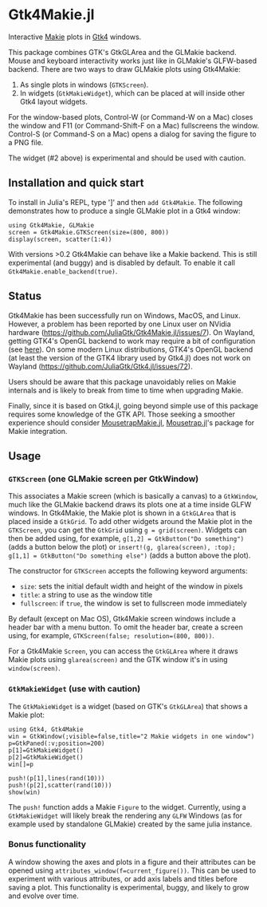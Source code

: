 # Gtk4Makie.jl

Interactive [Makie](https://github.com/JuliaPlots/Makie.jl) plots in [Gtk4](https://github.com/JuliaGtk/Gtk4.jl) windows.

This package combines GTK's GtkGLArea and the GLMakie backend. Mouse and keyboard interactivity works just like in GLMakie's GLFW-based backend. There are two ways to draw GLMakie plots using Gtk4Makie:
1. As single plots in windows (`GTKScreen`).
2. In widgets (`GtkMakieWidget`), which can be placed at will inside other Gtk4 layout widgets.

For the window-based plots, Control-W (or Command-W on a Mac) closes the window and F11 (or Command-Shift-F on a Mac) fullscreens the window. Control-S (or Command-S on a Mac) opens a dialog for saving the figure to a PNG file.

The widget (#2 above) is experimental and should be used with caution.

## Installation and quick start

To install in Julia's REPL, type ']' and then `add Gtk4Makie`. The following demonstrates how to produce a single GLMakie plot in a Gtk4 window:
```
using Gtk4Makie, GLMakie
screen = Gtk4Makie.GTKScreen(size=(800, 800))
display(screen, scatter(1:4))
```
With versions >0.2 Gtk4Makie can behave like a Makie backend. This is still experimental (and buggy) and is disabled by default. To enable it call `Gtk4Makie.enable_backend(true)`.

## Status

Gtk4Makie has been successfully run on Windows, MacOS, and Linux. However, a problem has been reported by one Linux user on NVidia hardware (https://github.com/JuliaGtk/Gtk4Makie.jl/issues/7). On Wayland, getting GTK4's OpenGL backend to work may require a bit of configuration (see [here](https://github.com/JuliaGtk/Gtk4.jl#enabling-gtk4s-egl-backend-linux)). On some modern Linux distributions, GTK4's OpenGL backend (at least the version of the GTK4 library used by Gtk4.jl) does not work on Wayland (https://github.com/JuliaGtk/Gtk4.jl/issues/72).

Users should be aware that this package unavoidably relies on Makie internals and is likely to break from time to time when upgrading Makie.

Finally, since it is based on Gtk4.jl, going beyond simple use of this package requires some knowledge of the GTK API. Those seeking a smoother experience should consider [MousetrapMakie.jl](https://github.com/Clemapfel/MousetrapMakie.jl), [Mousetrap.jl](https://github.com/Clemapfel/Mousetrap.jl)'s package for Makie integration.

## Usage

### `GTKScreen` (one GLMakie screen per GtkWindow)

This associates a Makie screen (which is basically a canvas) to a `GtkWindow`, much like the GLMakie backend draws its plots one at a time inside GLFW windows. In Gtk4Makie, the Makie plot is shown in a `GtkGLArea` that is placed inside a `GtkGrid`. To add other widgets around the Makie plot in the `GTKScreen`, you can get the `GtkGrid` using `g = grid(screen)`. Widgets can then be added using, for example, `g[1,2] = GtkButton("Do something")` (adds a button below the plot) or `insert!(g, glarea(screen), :top); g[1,1] = GtkButton("Do something else")` (adds a button above the plot).

The constructor for `GTKScreen` accepts the following keyword arguments:

- `size`: sets the initial default width and height of the window in pixels
- `title`: a string to use as the window title
- `fullscreen`: if `true`, the window is set to fullscreen mode immediately

By default (except on Mac OS), Gtk4Makie screen windows include a header bar with a menu button. To omit the header bar, create a screen using, for example, `GTKScreen(false; resolution=(800, 800))`.

For a Gtk4Makie `Screen`, you can access the `GtkGLArea` where it draws Makie plots using `glarea(screen)` and the GTK window it's in using `window(screen)`.

### `GtkMakieWidget` (use with caution)

The `GtkMakieWidget` is a widget (based on GTK's `GtkGLArea`) that shows a Makie plot:
```
using Gtk4, Gtk4Makie
win = GtkWindow(;visible=false,title="2 Makie widgets in one window")
p=GtkPaned(:v;position=200)
p[1]=GtkMakieWidget()
p[2]=GtkMakieWidget()
win[]=p

push!(p[1],lines(rand(10)))
push!(p[2],scatter(rand(10)))
show(win)
```

The `push!` function adds a Makie `Figure` to the widget. Currently, using a `GtkMakieWidget` will likely break the rendering any `GLFW` Windows (as for example used by standalone GLMakie) created by the same julia instance. 

### Bonus functionality

A window showing the axes and plots in a figure and their attributes can be opened using `attributes_window(f=current_figure())`. This can be used to experiment with various attributes, or add axis labels and titles before saving a plot. This functionality is experimental, buggy, and likely to grow and evolve over time.
